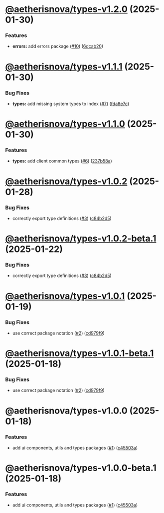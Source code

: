 # [@aetherisnova/types-v1.2.0](https://github.com/aetheris-nova/instrumentum/compare/@aetherisnova/types-v1.1.1...@aetherisnova/types-v1.2.0) (2025-01-30)


### Features

* **errors:** add errors package ([#10](https://github.com/aetheris-nova/instrumentum/issues/10)) ([6dcab20](https://github.com/aetheris-nova/instrumentum/commit/6dcab2092e0b81b7cc2ec812b2223a18c3c8c958))

# [@aetherisnova/types-v1.1.1](https://github.com/aetheris-nova/instrumentum/compare/@aetherisnova/types-v1.1.0...@aetherisnova/types-v1.1.1) (2025-01-30)


### Bug Fixes

* **types:** add missing system types to index ([#7](https://github.com/aetheris-nova/instrumentum/issues/7)) ([fda8e7c](https://github.com/aetheris-nova/instrumentum/commit/fda8e7cbc44e3b1faadc1514289bee9dd8ecc814))

# [@aetherisnova/types-v1.1.0](https://github.com/aetheris-nova/instrumentum/compare/@aetherisnova/types-v1.0.2...@aetherisnova/types-v1.1.0) (2025-01-30)


### Features

* **types:** add client common types ([#6](https://github.com/aetheris-nova/instrumentum/issues/6)) ([237b58a](https://github.com/aetheris-nova/instrumentum/commit/237b58aa391b9c5cfd723ba3363499a4ad61c26b))

# [@aetherisnova/types-v1.0.2](https://github.com/aetheris-nova/instrumentum/compare/@aetherisnova/types-v1.0.1...@aetherisnova/types-v1.0.2) (2025-01-28)


### Bug Fixes

* correctly export type definitions ([#3](https://github.com/aetheris-nova/instrumentum/issues/3)) ([c84b2d5](https://github.com/aetheris-nova/instrumentum/commit/c84b2d5ec872fdd7e5d20d2a5959f63fa11885de))

# [@aetherisnova/types-v1.0.2-beta.1](https://github.com/aetheris-nova/instrumentum/compare/@aetherisnova/types-v1.0.1...@aetherisnova/types-v1.0.2-beta.1) (2025-01-22)


### Bug Fixes

* correctly export type definitions ([#3](https://github.com/aetheris-nova/instrumentum/issues/3)) ([c84b2d5](https://github.com/aetheris-nova/instrumentum/commit/c84b2d5ec872fdd7e5d20d2a5959f63fa11885de))

# [@aetherisnova/types-v1.0.1](https://github.com/aetheris-nova/instrumentum/compare/@aetherisnova/types-v1.0.0...@aetherisnova/types-v1.0.1) (2025-01-19)


### Bug Fixes

* use correct package notation ([#2](https://github.com/aetheris-nova/instrumentum/issues/2)) ([cd979f9](https://github.com/aetheris-nova/instrumentum/commit/cd979f9f1b49cd43c66584cfd979f300dd58b63a))

# [@aetherisnova/types-v1.0.1-beta.1](https://github.com/aetheris-nova/instrumentum/compare/@aetherisnova/types-v1.0.0...@aetherisnova/types-v1.0.1-beta.1) (2025-01-18)


### Bug Fixes

* use correct package notation ([#2](https://github.com/aetheris-nova/instrumentum/issues/2)) ([cd979f9](https://github.com/aetheris-nova/instrumentum/commit/cd979f9f1b49cd43c66584cfd979f300dd58b63a))

# @aetherisnova/types-v1.0.0 (2025-01-18)


### Features

* add ui components, utils and types packages ([#1](https://github.com/aetheris-nova/instrumentum/issues/1)) ([c45503a](https://github.com/aetheris-nova/instrumentum/commit/c45503a83c23198894be6b5182ef6dcb0ef900cf))

# @aetherisnova/types-v1.0.0-beta.1 (2025-01-18)


### Features

* add ui components, utils and types packages ([#1](https://github.com/aetheris-nova/instrumentum/issues/1)) ([c45503a](https://github.com/aetheris-nova/instrumentum/commit/c45503a83c23198894be6b5182ef6dcb0ef900cf))
